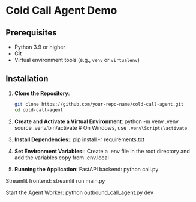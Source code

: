 # Cold Call Agent Demo

## Prerequisites

- Python 3.9 or higher
- Git
- Virtual environment tools (e.g., `venv` or `virtualenv`)

## Installation

1. **Clone the Repository**:
   ```bash
   git clone https://github.com/your-repo-name/cold-call-agent.git
   cd cold-call-agent

2. **Create and Activate a Virtual Environment**:
python -m venv .venv
source .venv/bin/activate  # On Windows, use `.venv\Scripts\activate`

3. **Install Dependencies:**:
pip install -r requirements.txt

4. **Set Environment Variables:**:
 Create a .env file in the root directory and add the variables copy from .env.local

5. **Running the Application**:
FastAPI backend:
python call.py

Streamlit frontend:
streamlit run main.py 

Start the Agent Worker:
python outbound_call_agent.py dev